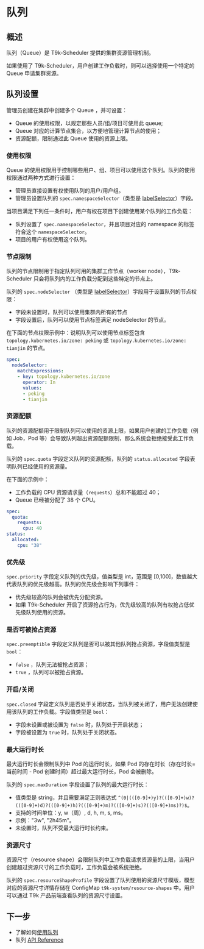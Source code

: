 # 队列

## 概述

队列（Queue）是 T9k-Scheduler 提供的集群资源管理机制。

如果使用了 T9k-Scheduler，用户创建工作负载时，则可以选择使用一个特定的 Queue 申请集群资源。

## 队列设置

管理员创建在集群中创建多个 Queue ，并可设置：

- Queue 的使用权限，以规定那些人员/组/项目可使用此 queue;
- Queue 对应的计算节点集合，以方便地管理计算节点的使用；
- 资源配额，限制通过此 Queue 使用的资源上限。

### 使用权限

Queue 的使用权限用于控制哪些用户、组、项目可以使用这个队列。队列的使用权限通过两种方式进行设置：

* 管理员直接设置有权使用队列的用户/用户组。
* 管理员设置队列的 `spec.namespaceSelector`（类型是 <a target="_blank" rel="noopener noreferrer" href="https://github.com/kubernetes/apimachinery/blob/v0.29.0/pkg/apis/meta/v1/types.go#L1213">labelSelector</a>）字段。

当项目满足下列任一条件时，用户有权在项目下创建使用某个队列的工作负载：

* 队列设置了 `spec.namespaceSelector`，并且项目对应的 namespace 的标签符合这个 `namespaceSelector`。
* 项目的用户有权使用这个队列。

### 节点限制

队列的节点限制用于指定队列可用的集群工作节点（worker node），T9k-Scheduler 只会将队列内的工作负载分配到这些特定的节点上。

队列的 `spec.nodeSelector` （类型是 <a target="_blank" rel="noopener noreferrer" href="https://github.com/kubernetes/apimachinery/blob/v0.29.0/pkg/apis/meta/v1/types.go#L1213">labelSelector</a>）字段用于设置队列的节点权限：

* 字段未设置时，队列可以使用集群内所有的节点
* 字段设置后，队列可以使用节点标签满足 nodeSelector 的节点。

在下面的节点权限示例中：说明队列可以使用节点标签包含 `topology.kubernetes.io/zone: peking` 或 `topology.kubernetes.io/zone: tianjin` 的节点。

```yaml
spec:
  nodeSelector:
    matchExpressions:
    - key: topology.kubernetes.io/zone
      operator: In
      values:
      - peking
      - tianjin
```

### 资源配额

队列的资源配额用于限制队列可以使用的资源上限，如果用户创建的工作负载（例如 Job，Pod 等）会导致队列超出资源配额限制，那么系统会拒绝接受此工作负载。

队列的 `spec.quota` 字段定义队列的资源配额，队列的 `status.allocated` 字段表明队列已经使用的资源量。

在下面的示例中：

 - 工作负载的 CPU 资源请求量（`requests`）总和不能超过 40；
 - Queue 已经被分配了 38 个 CPU。

```yaml
spec:
  quota:
    requests:
      cpu: 40
status:
  allocated:
    cpu: "38"
```


### 优先级

`spec.priority` 字段定义队列的优先级，值类型是 int，范围是 [0,100]，数值越大代表队列的优先级越高。队列的优先级会影响下列事件：

* 优先级较高的队列会被优先分配资源。
* 如果 T9k-Scheduler 开启了资源抢占行为，优先级较高的队列有权抢占低优先级队列使用的资源。

### 是否可被抢占资源

`spec.preemptible` 字段定义队列是否可以被其他队列抢占资源，字段值类型是 `bool`：

* `false` ，队列无法被抢占资源；
* `true` ，队列可以被抢占资源。

### 开启/关闭

`spec.closed` 字段定义队列是否处于关闭状态，当队列被关闭了，用户无法创建使用该队列的工作负载。字段值类型是 `bool`：

* 字段未设置或被设置为 `false` 时，队列处于开启状态；
* 字段被设置为 `true` 时，队列处于关闭状态。

### 最大运行时长

最大运行时长会限制队列中 Pod 的运行时长，如果 Pod 的存在时长（存在时长=当前时间 - Pod 创建时间）超过最大运行时长，Pod 会被删除。

队列的 `spec.maxDuration` 字段设置了队列的最大运行时长：

* 值类型是 string，并且需要满足正则表达式 `^(0|(([0-9]+)y)?(([0-9]+)w)?(([0-9]+)d)?(([0-9]+)h)?(([0-9]+)m)?(([0-9]+)s)?(([0-9]+)ms)?)$`。
* 支持的时间单位：y, w（周）, d, h, m, s, ms。
* 示例："3w",  "2h45m"。
* 未设置时，队列不受最大运行时长约束。

### 资源尺寸

资源尺寸（resource shape）会限制队列中工作负载请求资源量的上限，当用户创建超过资源尺寸的工作负载时，工作负载会被系统拒绝。

队列的 `spec.resourceShapeProfile` 字段设置了队列使用的资源尺寸模版，模型对应的资源尺寸详情存储在 ConfigMap `t9k-system/resource-shapes` 中。用户可以通过 T9k 产品前端查看队列的资源尺寸设置。

## 下一步

* 了解如何[使用队列](../../tasks/use-queue.md)
* 队列 [API Reference](../../references/api-reference/scheduler.md#queue)

